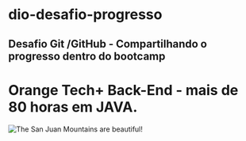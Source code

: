 # dio-desafio-progresso
## Desafio Git /GitHub - Compartilhando o progresso dentro do bootcamp
# Orange Tech+ Back-End - mais de 80 horas em JAVA.


![The San Juan Mountains are beautiful!](/assets/images/san-juan-mountains.jpg "San Juan Mountains")
